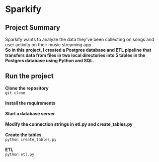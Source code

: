 # Sparkify

## Project Summary
 Sparkify wants to analyze the data they've been collecting on songs and user activity on their music streaming app.
<br/>**So in this project, I created a Postgres database and ETL pipeline that transfers data from files in two local directories into 5 tables in the Postgres database using Python and SQL.**


## Run the project

**Clone the repository**<br/>
```git clone ```<br/><br/>
**Install the requirements**<br/><br/>
**Start a database server**<br/><br/>
**Modify the connection strings in etl.py and create_tables.py**<br/><br/>
**Create the tables**<br/>
```python create_tables.py```<br/><br/>
**ETL**<br/>
```python etl.py```<br/><br/>
    
